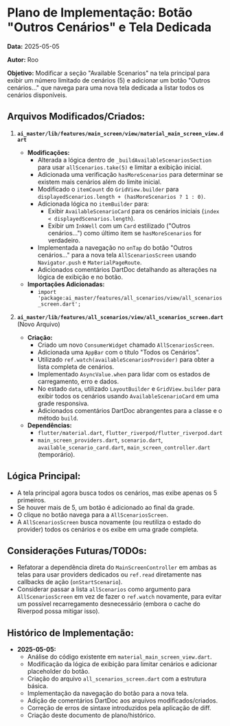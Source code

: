 # Plano de Implementação: Botão "Outros Cenários" e Tela Dedicada

**Data:** 2025-05-05

**Autor:** Roo

**Objetivo:** Modificar a seção "Available Scenarios" na tela principal para exibir um número limitado de cenários (5) e adicionar um botão "Outros cenários..." que navega para uma nova tela dedicada a listar todos os cenários disponíveis.

## Arquivos Modificados/Criados:

1.  **`ai_master/lib/features/main_screen/view/material_main_screen_view.dart`**
    *   **Modificações:**
        *   Alterada a lógica dentro de `_buildAvailableScenariosSection` para usar `allScenarios.take(5)` e limitar a exibição inicial.
        *   Adicionada uma verificação `hasMoreScenarios` para determinar se existem mais cenários além do limite inicial.
        *   Modificado o `itemCount` do `GridView.builder` para `displayedScenarios.length + (hasMoreScenarios ? 1 : 0)`.
        *   Adicionada lógica no `itemBuilder` para:
            *   Exibir `AvailableScenarioCard` para os cenários iniciais (`index < displayedScenarios.length`).
            *   Exibir um `InkWell` com um `Card` estilizado ("Outros cenários...") como último item se `hasMoreScenarios` for verdadeiro.
        *   Implementada a navegação no `onTap` do botão "Outros cenários..." para a nova tela `AllScenariosScreen` usando `Navigator.push` e `MaterialPageRoute`.
        *   Adicionados comentários DartDoc detalhando as alterações na lógica de exibição e no botão.
    *   **Importações Adicionadas:**
        *   `import 'package:ai_master/features/all_scenarios/view/all_scenarios_screen.dart';`

2.  **`ai_master/lib/features/all_scenarios/view/all_scenarios_screen.dart`** (Novo Arquivo)
    *   **Criação:**
        *   Criado um novo `ConsumerWidget` chamado `AllScenariosScreen`.
        *   Adicionada uma `AppBar` com o título "Todos os Cenários".
        *   Utilizado `ref.watch(availableScenariosProvider)` para obter a lista completa de cenários.
        *   Implementado `AsyncValue.when` para lidar com os estados de carregamento, erro e dados.
        *   No estado `data`, utilizado `LayoutBuilder` e `GridView.builder` para exibir todos os cenários usando `AvailableScenarioCard` em uma grade responsiva.
        *   Adicionados comentários DartDoc abrangentes para a classe e o método `build`.
    *   **Dependências:**
        *   `flutter/material.dart`, `flutter_riverpod/flutter_riverpod.dart`
        *   `main_screen_providers.dart`, `scenario.dart`, `available_scenario_card.dart`, `main_screen_controller.dart` (temporário).

## Lógica Principal:

*   A tela principal agora busca todos os cenários, mas exibe apenas os 5 primeiros.
*   Se houver mais de 5, um botão é adicionado ao final da grade.
*   O clique no botão navega para a `AllScenariosScreen`.
*   A `AllScenariosScreen` busca novamente (ou reutiliza o estado do provider) todos os cenários e os exibe em uma grade completa.

## Considerações Futuras/TODOs:

*   Refatorar a dependência direta do `MainScreenController` em ambas as telas para usar providers dedicados ou `ref.read` diretamente nas callbacks de ação (`onStartScenario`).
*   Considerar passar a lista `allScenarios` como argumento para `AllScenariosScreen` em vez de fazer o `ref.watch` novamente, para evitar um possível recarregamento desnecessário (embora o cache do Riverpod possa mitigar isso).

## Histórico de Implementação:

*   **2025-05-05:**
    *   Análise do código existente em `material_main_screen_view.dart`.
    *   Modificação da lógica de exibição para limitar cenários e adicionar placeholder do botão.
    *   Criação do arquivo `all_scenarios_screen.dart` com a estrutura básica.
    *   Implementação da navegação do botão para a nova tela.
    *   Adição de comentários DartDoc aos arquivos modificados/criados.
    *   Correção de erros de sintaxe introduzidos pela aplicação de diff.
    *   Criação deste documento de plano/histórico.